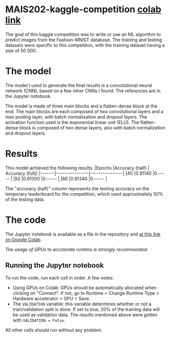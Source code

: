 # MAIS202-kaggle-competition [colab link](https://colab.research.google.com/drive/15pORIX2VSS85hrqiU7rdzacePyGbK5nH?usp=sharing)
The goal of this kaggle competition was to write or use an ML algorithm to predict images from the Fashion-MNIST database. The training and testing datasets were specific to this competition, with the training dataset having a size of 50 000.

# The model
The model I used to generate the final results is a convolutional neural network (CNN), based on a few other CNNs I found. The references are in the Jupyter notebook. 

The model is made of three main blocks and a flatten-dense block at the end. The main blocks are each composed of two convolutional layers and a max pooling layer, with batch normalization and dropout layers. The activation function used is the exponential linear unit (ELU). The flatten-dense block is composed of two dense layers, also with batch normalization and dropout layers.

# Results
This model achieved the following results:
|Epochs |Accuracy (half) | Accuracy (full)|
|-------|----------------|----------------|
|40     |0.91140         |0.-----         |
|50     |0.91300         |0.-----         |
|60     |0.91340         |0.-----         |

The "accuracy (half)" column represents the testing accuracy on the temporary leaderboard for the competition, which used approximately 50% of the testing data.

# The code
The Jupyter notebook is available as a file in the repository and [at this link on Google Colab](https://colab.research.google.com/drive/15pORIX2VSS85hrqiU7rdzacePyGbK5nH?usp=sharing).

*The usage of GPUs to accelerate runtime is strongly recommended.*

## Running the Jupyter notebook
To run the code, run each cell in order. A few notes:

- Using GPUs on Colab: GPUs should be automatically allocated when clicking on "Connect". If not, go to Runtime > Change Runtime Type > Hardware accelerator > GPU > Save.
- The `VALIDATION` variable: this variable determines whether or not a train/validation split is done. If set to true, 20% of the training data will be used as validation data. The results mentioned above were gotten with `VALIDATION = False`.

All other cells should run without any problem.
